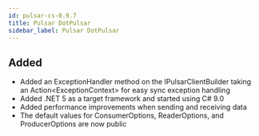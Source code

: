```yaml
---
id: pulsar-cs-0.9.7
title: Pulsar DotPulsar
sidebar_label: Pulsar DotPulsar
---
```

 

## Added

- Added an ExceptionHandler method on the IPulsarClientBuilder taking an Action\<ExceptionContext\> for easy sync exception handling
- Added .NET 5 as a target framework and started using C# 9.0
- Added performance improvements when sending and receiving data
- The default values for ConsumerOptions, ReaderOptions, and ProducerOptions are now public


